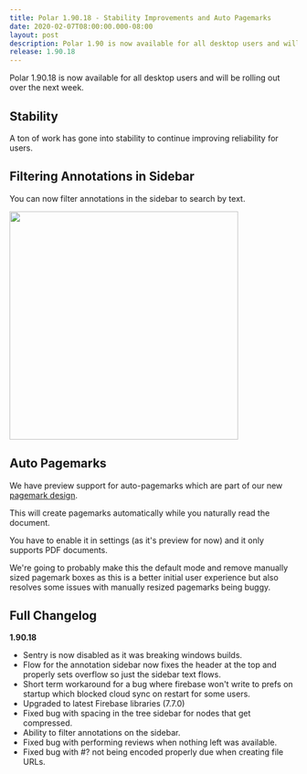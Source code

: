```yaml
---
title: Polar 1.90.18 - Stability Improvements and Auto Pagemarks
date: 2020-02-07T08:00:00.000-08:00
layout: post
description: Polar 1.90 is now available for all desktop users and will be rolling out over the next week.  
release: 1.90.18
---
```


Polar 1.90.18 is now available for all desktop users and will be rolling out over the next week.  

## Stability

A ton of work has gone into stability to continue improving reliability for users.  

## Filtering Annotations in Sidebar

You can now filter annotations in the sidebar to search by text.  

<img src="https://i.imgur.com/Ph4xcM7.png" class="border" style="width: 400px">

## Auto Pagemarks

We have preview support for auto-pagemarks which are part of our new [pagemark design](https://getpolarized.io/docs/new-pagemark-design.html).

This will create pagemarks automatically while you naturally read the document.

You have to enable it in settings (as it's preview for now) and it only supports PDF documents.

We're going to probably make this the default mode and remove manually sized pagemark boxes as this is a better initial
user experience but also resolves some issues with manually resized pagemarks being buggy.

## Full Changelog

**1.90.18**

- Sentry is now disabled as it was breaking windows builds.
- Flow for the annotation sidebar now fixes the header at the top and 
  properly sets overflow so just the sidebar text flows. 
- Short term workaround for a bug where firebase won't write to prefs on 
  startup which blocked cloud sync on restart for some users.
- Upgraded to latest Firebase libraries (7.7.0)
- Fixed bug with spacing in the tree sidebar for nodes that get compressed.
- Ability to filter annotations on the sidebar.
- Fixed bug with performing reviews when nothing left was available.
- Fixed bug with #? not being encoded properly due when creating file URLs.
